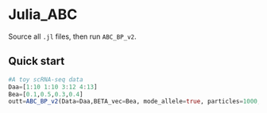 # Julia_ABC

Source all `.jl` files, then run `ABC_BP_v2`.

## Quick start
```julia
#A toy scRNA-seq data
Daa=[1:10 1:10 3:12 4:13] 
Bea=[0.1,0.5,0.3,0.4]
outt=ABC_BP_v2(Data=Daa,BETA_vec=Bea, mode_allele=true, particles=1000,threshold_on_distance=0.95,verbose=false)
    
```
